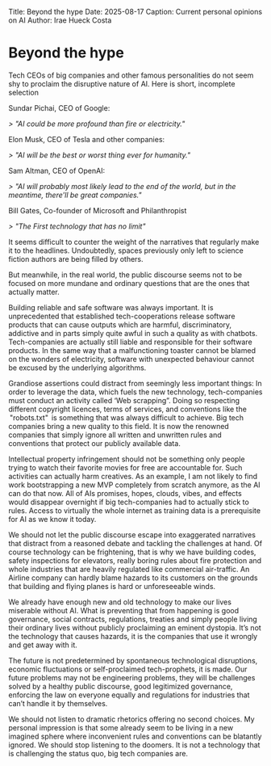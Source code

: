Title: Beyond the hype
Date: 2025-08-17
Caption: Current personal opinions on AI
Author: Irae Hueck Costa

# Beyond the hype


Tech CEOs of big companies and other famous personalities do not seem shy to proclaim the disruptive nature of AI. Here is short, incomplete selection

Sundar Pichai, CEO of Google:

*> "AI could be more profound than fire or electricity."*

Elon Musk, CEO of Tesla and other companies:

*> "AI will be the best or worst thing ever for humanity."*

Sam Altman, CEO of OpenAI:

*> "AI will probably most likely lead to the end of the world, but in the meantime, there'll be great companies."*

Bill Gates, Co-founder of Microsoft and Philanthropist

*> "The First technology that has no limit"*



It seems difficult to counter the weight of the narratives that regularly make it to the headlines. Undoubtedly, spaces previously only left to science fiction authors are being filled by others.

But meanwhile, in the real world, the public discourse seems not to be focused on more mundane and ordinary questions that are the ones that actually matter. 

Building reliable and safe software was always important. It is unprecedented that established tech-cooperations release software products that can cause outputs which are harmful, discriminatory, addictive and in parts simply quite awful in such a quality as with chatbots. Tech-companies are actually still liable and responsible for their software products. In the same way that a malfunctioning toaster cannot be blamed on the wonders of electricity, software with unexpected behaviour cannot be excused by the underlying algorithms.

Grandiose assertions could distract from seemingly less important things: In order to leverage the data, which fuels the new technology, tech-companies must conduct an activity called ‘Web scrapping”. Doing so respecting different copyright licences, terms of services, and conventions like the  "robots.txt"  is something that was always difficult to achieve. Big tech companies bring a new quality to this field. It is now the renowned companies that simply ignore all written and unwritten rules and conventions that protect our publicly available data.

Intellectual property infringement should not be something only people trying to watch their favorite movies for free are accountable for. Such activities can actually harm creatives. As an example, I am not likely to find work bootstrapping a new MVP completely from scratch anymore, as the AI can do that now. All of AIs promises, hopes, clouds, vibes, and effects would disappear overnight if big tech-companies had to actually stick to rules. Access to virtually the whole internet as training data is a prerequisite for AI as we know it today.

We should not let the public discourse escape into exaggerated narratives that distract from a reasoned debate and tackling the challenges at hand. Of course technology can be frightening, that is why we have building codes, safety inspections for elevators, really boring rules about fire protection and whole industries that are heavily regulated like commercial air-traffic. An Airline company can hardly blame hazards to its customers on the grounds that building and flying planes is hard or unforeseeable winds.

We already have enough new and old technology to make our lives miserable without AI. What is preventing that from happening is good governance, social contracts, regulations, treaties and simply people living their ordinary lives without publicly proclaiming an eminent dystopia. It’s not the technology that causes hazards, it is the companies that use it wrongly and get away with it.

The future is not predetermined by spontaneous technological disruptions, economic fluctuations or self-proclaimed tech-prophets, it is made. Our future problems may not be engineering problems, they will be challenges solved by a healthy public discourse, good legitimized governance, enforcing the law on everyone equally and regulations for industries that can’t handle it by themselves.

We should not listen to dramatic rhetorics offering no second choices. My personal impression is that some already seem to be living in a new imagined sphere where inconvenient rules and conventions can be blatantly ignored. We should stop listening to the doomers. It is not a technology that is challenging the status quo, big tech companies are.

